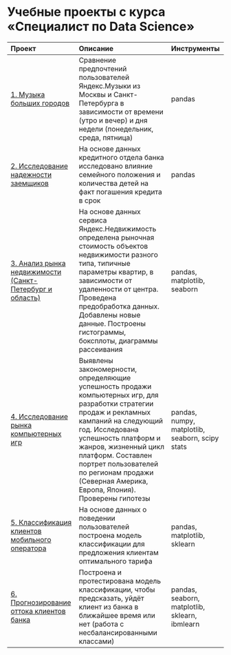 # Учебные проекты с курса «Специалист по Data Science»
| Проект | Описание | Инструменты |
| :-------------------- | :--------------------- |:---------------------------|
| [1. Музыка больших городов](https://github.com/kareglazie/data-science-training-projects/tree/main/music) | Сравнение предпочтений пользователей Яндекс.Музыки из Москвы и Санкт-Петербурга в зависимости от времени (утро и вечер) и дня недели (понедельник, среда, пятница) | pandas |
| [2. Исследование надежности заемщиков](https://github.com/kareglazie/data-science-training-projects/tree/main/solvency) | На основе данных кредитного отдела банка исследовано влияние семейного положения и количества детей на факт погашения кредита в срок | pandas |
| [3. Анализ рынка недвижимости (Санкт-Петербург и область)](https://github.com/kareglazie/data-science-training-projects/tree/main/real_estate) | На основе данных сервиса Яндекс.Недвижимость определена рыночная стоимость объектов недвижимости разного типа, типичные параметры квартир, в зависимости от удаленности от центра. Проведена предобработка данных. Добавлены новые данные. Построены гистограммы, боксплоты, диаграммы рассеивания | pandas, matplotlib, seaborn |
| [4. Исследование рынка компьютерных игр](https://github.com/kareglazie/data-science-training-projects/tree/main/games) | Выявлены закономерности, определяющие успешность продажи компьютерных игр, для разработки стратегии продаж и рекламных кампаний на следующий год. Исследована успешность платформ и жанров, жизненный цикл платформ. Составлен портрет пользователей по регионам продажи (Северная Америка, Европа, Япония). Проверены гипотезы | pandas, numpy, matplotlib, seaborn, scipy stats |
| [5. Классификация клиентов мобильного оператора](https://github.com/kareglazie/data-science-training-projects/tree/main/users_behavior) | На основе данных о поведении пользователей построена модель классификации для предложения клиентам оптимального тарифа | pandas, matplotlib, sklearn |
| [6. Прогнозирование оттока клиентов банка](https://github.com/kareglazie/data-science-training-projects/tree/main/churn) | Построена и протестирована модель классификации, чтобы предсказать, уйдёт клиент из банка в ближайшее время или нет (работа с несбалансированными классами) | pandas, seaborn, matplotlib, sklearn, ibmlearn |

